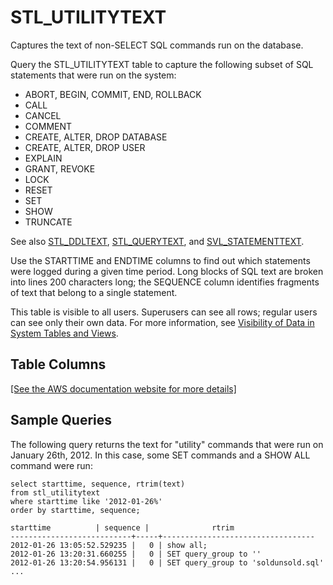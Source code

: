 # STL\_UTILITYTEXT<a name="r_STL_UTILITYTEXT"></a>

Captures the text of non\-SELECT SQL commands run on the database\.

Query the STL\_UTILITYTEXT table to capture the following subset of SQL statements that were run on the system:
+ ABORT, BEGIN, COMMIT, END, ROLLBACK
+ CALL
+ CANCEL
+ COMMENT
+ CREATE, ALTER, DROP DATABASE
+ CREATE, ALTER, DROP USER
+ EXPLAIN
+ GRANT, REVOKE
+ LOCK
+ RESET
+ SET
+ SHOW
+ TRUNCATE

See also [STL\_DDLTEXT](r_STL_DDLTEXT.md), [STL\_QUERYTEXT](r_STL_QUERYTEXT.md), and [SVL\_STATEMENTTEXT](r_SVL_STATEMENTTEXT.md)\.

Use the STARTTIME and ENDTIME columns to find out which statements were logged during a given time period\. Long blocks of SQL text are broken into lines 200 characters long; the SEQUENCE column identifies fragments of text that belong to a single statement\.

This table is visible to all users\. Superusers can see all rows; regular users can see only their own data\. For more information, see [Visibility of Data in System Tables and Views](c_visibility-of-data.md)\.

## Table Columns<a name="r_STL_UTILITYTEXT-table-columns"></a>

[\[See the AWS documentation website for more details\]](http://docs.aws.amazon.com/redshift/latest/dg/r_STL_UTILITYTEXT.html)

## Sample Queries<a name="r_STL_UTILITYTEXT-sample-queries"></a>

The following query returns the text for "utility" commands that were run on January 26th, 2012\. In this case, some SET commands and a SHOW ALL command were run: 

```
select starttime, sequence, rtrim(text)
from stl_utilitytext
where starttime like '2012-01-26%'
order by starttime, sequence;

starttime          | sequence |              rtrim
---------------------------+-----+----------------------------------
2012-01-26 13:05:52.529235 |   0 | show all;
2012-01-26 13:20:31.660255 |   0 | SET query_group to ''
2012-01-26 13:20:54.956131 |   0 | SET query_group to 'soldunsold.sql'
...
```